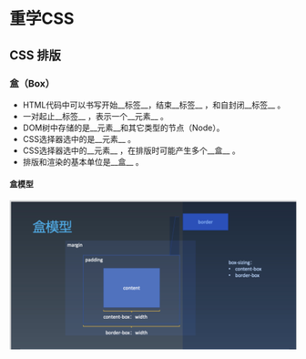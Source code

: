 # 重学CSS
## CSS 排版
### 盒（Box）
* HTML代码中可以书写开始__标签__，结束__标签__ ，和自封闭__标签__ 。
* 一对起止__标签__ ，表示一个__元素__ 。
* DOM树中存储的是__元素__和其它类型的节点（Node）。
* CSS选择器选中的是__元素__ 。
* CSS选择器选中的__元素__ ，在排版时可能产生多个__盒__ 。
* 排版和渲染的基本单位是__盒__ 。
#### 盒模型
![盒模型](./box.png)
